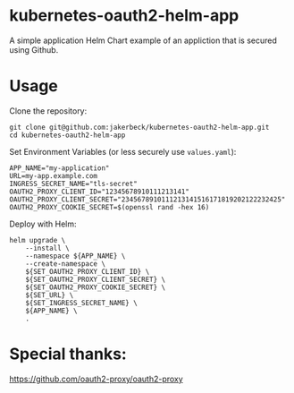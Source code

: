 # kubernetes-oauth2-helm-app
A simple application Helm Chart example of an appliction that is secured using Github.

# Usage
Clone the repository:
```
git clone git@github.com:jakerbeck/kubernetes-oauth2-helm-app.git
cd kubernetes-oauth2-helm-app
```

Set Environment Variables (or less securely use `values.yaml`):
```
APP_NAME="my-application"
URL=my-app.example.com
INGRESS_SECRET_NAME="tls-secret"
OAUTH2_PROXY_CLIENT_ID="12345678910111213141"
OAUTH2_PROXY_CLIENT_SECRET="2345678910111213141516171819202122232425"
OAUTH2_PROXY_COOKIE_SECRET=$(openssl rand -hex 16)
```

Deploy with Helm:
```
helm upgrade \
    --install \
    --namespace ${APP_NAME} \
    --create-namespace \
    ${SET_OAUTH2_PROXY_CLIENT_ID} \
    ${SET_OAUTH2_PROXY_CLIENT_SECRET} \
    ${SET_OAUTH2_PROXY_COOKIE_SECRET} \
    ${SET_URL} \
    ${SET_INGRESS_SECRET_NAME} \
    ${APP_NAME} \
    .
```

# Special thanks:
https://github.com/oauth2-proxy/oauth2-proxy
